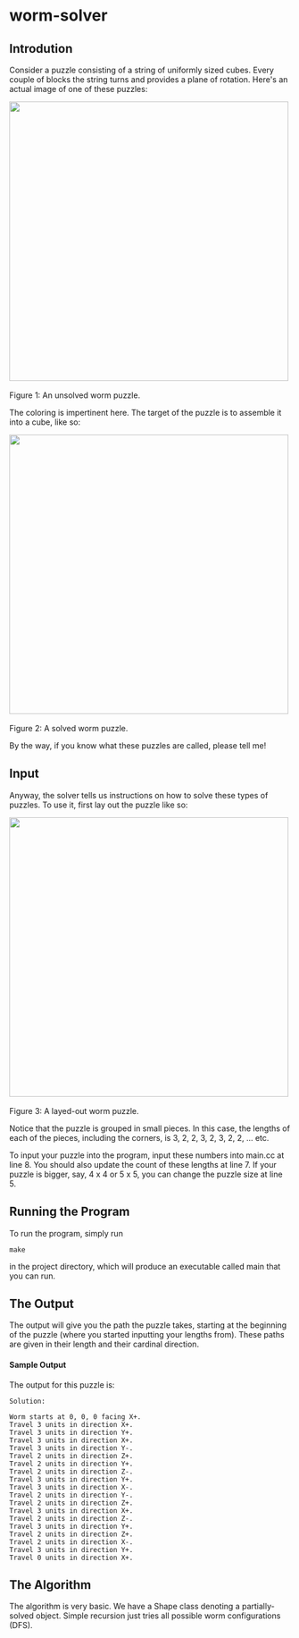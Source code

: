 # worm-solver

## Introdution

Consider a puzzle consisting of a string of uniformly sized cubes. Every couple of blocks the string turns and provides a plane of rotation. Here's an actual image of one of these puzzles:

<img src="https://i.imgur.com/v9FCo73.jpg" width=500></img>
<br>
<br>
Figure 1: An unsolved worm puzzle.

The coloring is impertinent here. The target of the puzzle is to assemble it into a cube, like so:

<img src="https://i.imgur.com/uJZi0XF.jpg" width=500></img>
<br>
<br>
Figure 2: A solved worm puzzle.

By the way, if you know what these puzzles are called, please tell me!

## Input

Anyway, the solver tells us instructions on how to solve these types of puzzles. To use it, first lay out the puzzle like so:

<img src="https://i.imgur.com/tu9BKWE.jpg" width=500></img>
<br>
<br>
Figure 3: A layed-out worm puzzle.

Notice that the puzzle is grouped in small pieces. In this case, the lengths of each of the pieces, including the corners, is 3, 2, 2, 3, 2, 3, 2, 2, ... etc.

To input your puzzle into the program, input these numbers into main.cc at line 8. You should also update the count of these lengths at line 7. If your puzzle is bigger, say, 4 x 4 or 5 x 5, you can change the puzzle size at line 5.

## Running the Program

To run the program, simply run

```make```

in the project directory, which will produce an executable called main that you can run.

## The Output

The output will give you the path the puzzle takes, starting at the beginning of the puzzle (where you started inputting your lengths from). These paths are given in their length and their cardinal direction.

#### Sample Output

The output for this puzzle is:

```
Solution:

Worm starts at 0, 0, 0 facing X+.
Travel 3 units in direction X+.
Travel 3 units in direction Y+.
Travel 3 units in direction X+.
Travel 3 units in direction Y-.
Travel 2 units in direction Z+.
Travel 2 units in direction Y+.
Travel 2 units in direction Z-.
Travel 3 units in direction Y+.
Travel 3 units in direction X-.
Travel 2 units in direction Y-.
Travel 2 units in direction Z+.
Travel 3 units in direction X+.
Travel 2 units in direction Z-.
Travel 3 units in direction Y+.
Travel 2 units in direction Z+.
Travel 2 units in direction X-.
Travel 3 units in direction Y+.
Travel 0 units in direction X+.
```

## The Algorithm

The algorithm is very basic. We have a Shape class denoting a partially-solved object. Simple recursion just tries all possible worm configurations (DFS).

